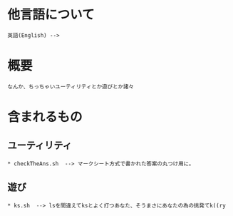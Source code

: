# 他言語について
	英語(English) --> 

# 概要
	なんか、ちっちゃいユーティリティとか遊びとか諸々

# 含まれるもの

## ユーティリティ

	* checkTheAns.sh  --> マークシート方式で書かれた答案の丸つけ用に。

## 遊び

	* ks.sh  --> lsを間違えてksとよく打つあなた、そうまさにあなたの為の挑発てk((ry
